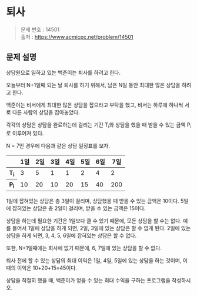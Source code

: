 # 퇴사

> 문제 번호 : 14501  
> 출처 : https://www.acmicpc.net/problem/14501

## 문제 설명

<p>상담원으로 일하고 있는 백준이는 퇴사를 하려고 한다.</p>
<p>오늘부터 N+1일째 되는 날 퇴사를 하기 위해서, 남은 N일 동안 최대한 많은 상담을 하려고 한다.</p>
<p>백준이는 비서에게 최대한 많은 상담을 잡으라고 부탁을 했고, 비서는 하루에 하나씩 서로 다른 사람의 상담을 잡아놓았다.</p>
<p>각각의 상담은 상담을 완료하는데 걸리는 기간 T<sub>i</sub>와 상담을 했을 때 받을 수 있는 금액 P<sub>i</sub>로 이루어져 있다.</p>
<p>N = 7인 경우에 다음과 같은 상담 일정표를 보자.</p>
<table class="table table-bordered">
 <thead>
  <tr>
   <th>&nbsp;</th>
   <th>1일</th>
   <th>2일</th>
   <th>3일</th>
   <th>4일</th>
   <th>5일</th>
   <th>6일</th>
   <th>7일</th>
  </tr>
 </thead>
 <tbody>
  <tr>
   <th>T<sub>i</sub></th>
   <td>3</td>
   <td>5</td>
   <td>1</td>
   <td>1</td>
   <td>2</td>
   <td>4</td>
   <td>2</td>
  </tr>
  <tr>
   <th>P<sub>i</sub></th>
   <td>10</td>
   <td>20</td>
   <td>10</td>
   <td>20</td>
   <td>15</td>
   <td>40</td>
   <td>200</td>
  </tr>
 </tbody>
</table>
<p>1일에 잡혀있는 상담은 총 3일이 걸리며, 상담했을 때 받을 수 있는 금액은 10이다. 5일에 잡혀있는 상담은 총 2일이 걸리며, 받을 수 있는 금액은 15이다.</p>
<p>상담을 하는데 필요한 기간은 1일보다 클 수 있기 때문에, 모든 상담을 할 수는 없다. 예를 들어서 1일에 상담을 하게 되면, 2일, 3일에 있는 상담은 할 수 없게 된다. 2일에 있는 상담을 하게 되면, 3, 4, 5, 6일에 잡혀있는 상담은 할 수 없다.</p>
<p>또한, N+1일째에는 회사에&nbsp;없기 때문에, 6, 7일에 있는 상담을 할 수 없다.</p>
<p>퇴사 전에 할 수 있는 상담의 최대 이익은 1일, 4일, 5일에 있는 상담을 하는 것이며, 이때의 이익은 10+20+15=45이다.</p>
<p>상담을 적절히 했을 때, 백준이가 얻을 수 있는 최대 수익을 구하는 프로그램을 작성하시오.</p>

